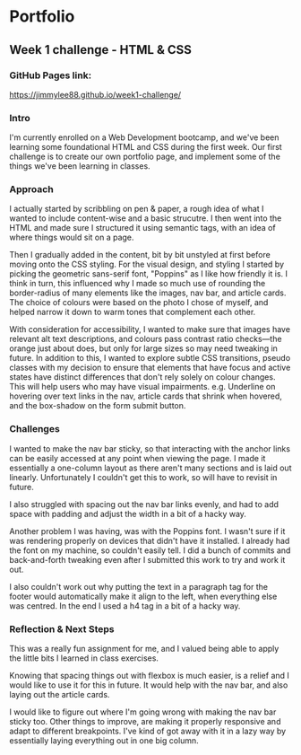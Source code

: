 
# Portfolio 

## Week 1 challenge - HTML & CSS

### GitHub Pages link:

https://jimmylee88.github.io/week1-challenge/

### Intro

I'm currently enrolled on a Web Development bootcamp, and we've been learning some foundational HTML and CSS during the first week. Our first challenge is to create our own portfolio page, and implement some of the things we've been learning in classes.

### Approach

I actually started by scribbling on pen & paper, a rough idea of what I wanted to include content-wise and a basic strucutre. I then went into the HTML and made sure I structured it using semantic tags, with an idea of where things would sit on a page.

Then I gradually added in the content, bit by bit unstyled at first before moving onto the CSS styling. For the visual design, and styling I started by picking the geometric sans-serif font, "Poppins" as I like how friendly it is. I think in turn, this influenced why I made so much use of rounding the border-radius of many elements like the images, nav bar, and article cards. The choice of colours were based on the photo I chose of myself, and helped narrow it down to warm tones that complement each other. 

With consideration for accessibility, I wanted to make sure that images have relevant alt text descriptions, and colours pass contrast ratio checks—the orange just about does, but only for large sizes so may need tweaking in future. In addition to this, I wanted to explore subtle CSS transitions, pseudo classes with my decision to ensure that elements that have focus and active states have distinct differences that don't rely solely on colour changes. This will help users who may have visual impairments. e.g. Underline on hovering over text links in the nav, article cards that shrink when hovered, and the box-shadow on the form submit button.

### Challenges

I wanted to make the nav bar sticky, so that interacting with the anchor links can be easily accessed at any point when viewing the page. I made it essentially a one-column layout as there aren't many sections and is laid out linearly. Unfortunately I couldn't get this to work, so will have to revisit in future.

I also struggled with spacing out the nav bar links evenly, and had to add space with padding and adjust the width in a bit of a hacky way. 

Another problem I was having, was with the Poppins font. I wasn't sure if it was rendering properly on devices that didn't have it installed. I already had the font on my machine, so couldn't easily tell. I did a bunch of commits and back-and-forth tweaking even after I submitted this work to try and work it out.

I also couldn't work out why putting the text in a paragraph tag for the footer would automatically make it align to the left, when everything else was centred. In the end I used a h4 tag in a bit of a hacky way.
 
### Reflection & Next Steps

This was a really fun assignment for me, and I valued being able to apply the little bits I learned in class exercises.

Knowing that spacing things out with flexbox is much easier, is a relief and I would like to use it for this in future. It would help with the nav bar, and also laying out the article cards.

I would like to figure out where I'm going wrong with making the nav bar sticky too. Other things to improve, are making it properly responsive and adapt to different breakpoints. I've kind of got away with it in a lazy way by essentially laying everything out in one big column.
